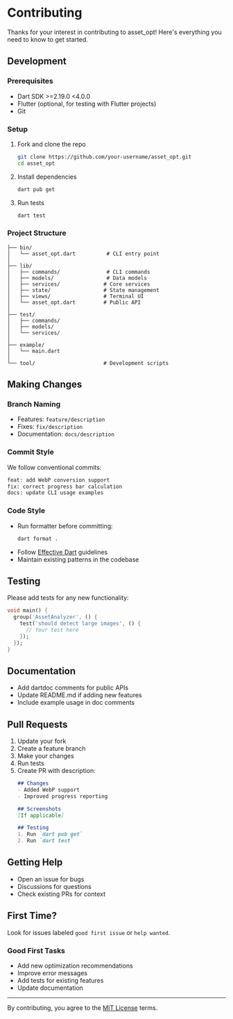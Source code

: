 # Contributing

Thanks for your interest in contributing to asset_opt! Here's everything you need to know to get started.

## Development

### Prerequisites

- Dart SDK >=2.19.0 <4.0.0
- Flutter (optional, for testing with Flutter projects)
- Git

### Setup

1. Fork and clone the repo
   ```bash
   git clone https://github.com/your-username/asset_opt.git
   cd asset_opt
   ```

2. Install dependencies
   ```bash
   dart pub get
   ```

3. Run tests
   ```bash
   dart test
   ```

### Project Structure

```
├── bin/
│   └── asset_opt.dart          # CLI entry point
│
├── lib/
│   ├── commands/               # CLI commands
│   ├── models/                 # Data models
│   ├── services/              # Core services
│   ├── state/                 # State management
│   ├── views/                 # Terminal UI
│   └── asset_opt.dart         # Public API
│
├── test/
│   ├── commands/
│   ├── models/
│   └── services/
│
├── example/
│   └── main.dart
│
└── tool/                      # Development scripts
```


## Making Changes

### Branch Naming

- Features: `feature/description`
- Fixes: `fix/description`
- Documentation: `docs/description`

### Commit Style

We follow conventional commits:

```bash
feat: add WebP conversion support
fix: correct progress bar calculation
docs: update CLI usage examples
```

### Code Style

- Run formatter before committing:
  ```bash
  dart format .
  ```
- Follow [Effective Dart](https://dart.dev/guides/language/effective-dart) guidelines
- Maintain existing patterns in the codebase

## Testing

Please add tests for any new functionality:

```dart
void main() {
  group('AssetAnalyzer', () {
    test('should detect large images', () {
      // Your test here
    });
  });
}
```

## Documentation

- Add dartdoc comments for public APIs
- Update README.md if adding new features
- Include example usage in doc comments

## Pull Requests

1. Update your fork
2. Create a feature branch
3. Make your changes
4. Run tests
5. Create PR with description:
   ```markdown
   ## Changes
   - Added WebP support
   - Improved progress reporting

   ## Screenshots
   [If applicable]

   ## Testing
   1. Run `dart pub get`
   2. Run `dart test`
   ```

## Getting Help

- Open an issue for bugs
- Discussions for questions
- Check existing PRs for context

## First Time?

Look for issues labeled `good first issue` or `help wanted`.

### Good First Tasks

- Add new optimization recommendations
- Improve error messages
- Add tests for existing features
- Update documentation

---

By contributing, you agree to the [MIT License](LICENSE) terms.
